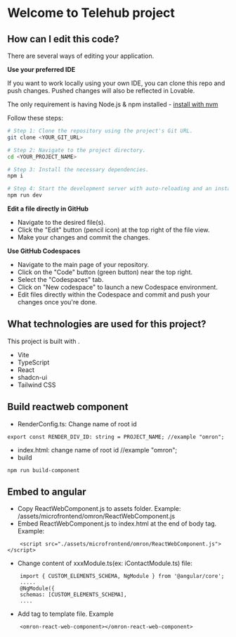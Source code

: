 # Welcome to Telehub project

## How can I edit this code?

There are several ways of editing your application.


**Use your preferred IDE**

If you want to work locally using your own IDE, you can clone this repo and push changes. Pushed changes will also be reflected in Lovable.

The only requirement is having Node.js & npm installed - [install with nvm](https://github.com/nvm-sh/nvm#installing-and-updating)

Follow these steps:

```sh
# Step 1: Clone the repository using the project's Git URL.
git clone <YOUR_GIT_URL>

# Step 2: Navigate to the project directory.
cd <YOUR_PROJECT_NAME>

# Step 3: Install the necessary dependencies.
npm i

# Step 4: Start the development server with auto-reloading and an instant preview.
npm run dev
```

**Edit a file directly in GitHub**

- Navigate to the desired file(s).
- Click the "Edit" button (pencil icon) at the top right of the file view.
- Make your changes and commit the changes.

**Use GitHub Codespaces**

- Navigate to the main page of your repository.
- Click on the "Code" button (green button) near the top right.
- Select the "Codespaces" tab.
- Click on "New codespace" to launch a new Codespace environment.
- Edit files directly within the Codespace and commit and push your changes once you're done.

## What technologies are used for this project?

This project is built with .

- Vite
- TypeScript
- React
- shadcn-ui
- Tailwind CSS 


## Build reactweb component
- RenderConfig.ts: Change name of root id
```code
export const RENDER_DIV_ID: string = PROJECT_NAME; //example "omron";
```

- index.html: change name of root id //example "omron";
- build
```code
npm run build-component
```

## Embed to angular
- Copy ReactWebComponent.js to assets folder. Example: /assets/microfrontend/omron/ReactWebComponent.js
- Embed ReactWebComponent.js to index.html at the end of body tag. Example:
```code
    <script src="./assets/microfrontend/omron/ReactWebComponent.js"></script>
```
- Change content of xxxModule.ts(ex: iContactModule.ts) file: 
```code 
    import { CUSTOM_ELEMENTS_SCHEMA, NgModule } from '@angular/core';
    .....
    @NgModule({
    schemas: [CUSTOM_ELEMENTS_SCHEMA],
    ....
```

- Add tag to template file. Example 
```code
    <omron-react-web-component></omron-react-web-component>
```